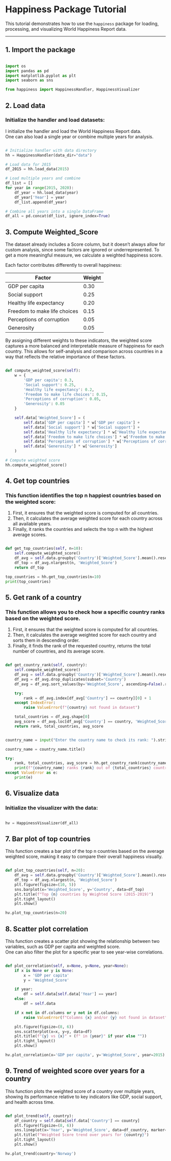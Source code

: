 # Happiness Package Tutorial

This tutorial demonstrates how to use the `happiness` package for loading, processing, and visualizing World Happiness Report data.

---

## 1. Import the package

```python

import os
import pandas as pd
import matplotlib.pyplot as plt
import seaborn as sns

from happiness import HappinessHandler, HappinessVisualizer
```

## 2. Load data
### Initialize the handler and load datasets:
I initialize the handler and load the World Happiness Report data. <br>
One can also load a single year or combine multiple years for analysis.
```python

# Initialize handler with data directory
hh = HappinessHandler(data_dir="data")

# Load data for 2015
df_2015 = hh.load_data(2015)

# Load multiple years and combine
df_list = []
for year in range(2015, 2020):
    df_year = hh.load_data(year)
    df_year['Year'] = year
    df_list.append(df_year)

# Combine all years into a single DataFrame
df_all = pd.concat(df_list, ignore_index=True)


```
## 3. Compute Weighted_Score

The dataset already includes a Score column, but it doesn’t always allow for custom analysis, since some factors are ignored or underrepresented. To get a more meaningful measure, we calculate a weighted happiness score.<br>

Each factor contributes differently to overall happiness:<br>

| Factor | Weight |
|--------|--------|
| GDP per capita | 0.30 |
| Social support | 0.25 |
| Healthy life expectancy | 0.20 |
| Freedom to make life choices | 0.15 |
| Perceptions of corruption | 0.05 |
| Generosity | 0.05 |

By assigning different weights to these indicators, the weighted score captures a more balanced and interpretable measure of happiness for each country. This allows for self-analysis and comparison across countries in a way that reflects the relative importance of these factors.

```python

def compute_weighted_score(self):
    w = {
        'GDP per capita': 0.3,
        'Social support': 0.25,
        'Healthy life expectancy': 0.2,
        'Freedom to make life choices': 0.15,
        'Perceptions of corruption': 0.05, 
        'Generosity': 0.05 
    }

    self.data['Weighted_Score'] = (
        self.data['GDP per capita'] * w['GDP per capita'] +
        self.data['Social support'] * w['Social support'] +
        self.data['Healthy life expectancy'] * w['Healthy life expectancy'] +
        self.data['Freedom to make life choices'] * w['Freedom to make life choices'] +
        self.data['Perceptions of corruption'] * w['Perceptions of corruption'] +
        self.data['Generosity'] * w['Generosity']
    )

# Compute weighted score
hh.compute_weighted_score()

```

## 4. Get top countries

### This function identifies the top n happiest countries based on the weighted score:
1. First, it ensures that the weighted score is computed for all countries.
2. Then, it calculates the average weighted score for each country across all available years.
3. Finally, it ranks the countries and selects the top n with the highest average scores.

```python

def get_top_countries(self, n=10):
    self.compute_weighted_score()  
    df_avg = self.data.groupby('Country')['Weighted_Score'].mean().reset_index()
    df_top = df_avg.nlargest(n, 'Weighted_Score')
    return df_top

top_countries = hh.get_top_countries(n=10)
print(top_countries)


```


## 5. Get rank of a country
### This function allows you to check how a specific country ranks based on the weighted score.
1. First, it ensures that the weighted score is computed for all countries.
2. Then, it calculates the average weighted score for each country and sorts them in descending order.
3. Finally, it finds the rank of the requested country, returns the total number of countries, and its average score.


```python

def get_country_rank(self, country):
    self.compute_weighted_score()  
    df_avg = self.data.groupby('Country')['Weighted_Score'].mean().reset_index()
    df_avg = df_avg.drop_duplicates(subset='Country')
    df_avg = df_avg.sort_values(by='Weighted_Score', ascending=False).reset_index(drop=True)

    try:
        rank = df_avg.index[df_avg['Country'] == country][0] + 1
    except IndexError:
        raise ValueError(f"{country} not found in dataset")

    total_countries = df_avg.shape[0]
    avg_score = df_avg.loc[df_avg['Country'] == country, 'Weighted_Score'].values[0]
    return rank, total_countries, avg_score


country_name = input("Enter the country name to check its rank: ").strip()

country_name = country_name.title()

try:
    rank, total_countries, avg_score = hh.get_country_rank(country_name)
    print(f"{country_name} ranks {rank} out of {total_countries} countries with an average score of {avg_score:.2f}")
except ValueError as e:
    print(e)

```

## 6. Visualize data
### Initialize the visualizer with the data:

```python

hv = HappinessVisualizer(df_all)

```

## 7. Bar plot of top countries
This function creates a bar plot of the top n countries based on the average weighted score, making it easy to compare their overall happiness visually.

```python

def plot_top_countries(self, n=20):
    df_avg = self.data.groupby('Country')['Weighted_Score'].mean().reset_index()
    df_top = df_avg.nlargest(n, 'Weighted_Score')
    plt.figure(figsize=(10, 5))
    sns.barplot(x='Weighted_Score', y='Country', data=df_top)
    plt.title(f"Top {n} countries by Weighted Score (2015-2019)")
    plt.tight_layout()
    plt.show()

hv.plot_top_countries(n=20)


```

## 8. Scatter plot correlation
This function creates a scatter plot showing the relationship between two variables, such as GDP per capita and weighted score.<br>
One can also filter the plot for a specific year to see year-wise correlations.
```python

def plot_correlation(self, x=None, y=None, year=None):
    if x is None or y is None:
        x = 'GDP per capita'
        y = 'Weighted_Score'

    if year:
        df = self.data[self.data['Year'] == year]
    else:
        df = self.data

    if x not in df.columns or y not in df.columns:
        raise ValueError(f"Columns {x} and/or {y} not found in dataset")

    plt.figure(figsize=(8, 6))
    sns.scatterplot(x=x, y=y, data=df)
    plt.title(f"{y} vs {x}" + (f" in {year}" if year else ""))
    plt.tight_layout()
    plt.show()

hv.plot_correlation(x='GDP per capita', y='Weighted_Score', year=2015)

```

## 9. Trend of weighted score over years for a country
This function plots the weighted score of a country over multiple years, showing its performance relative to key indicators like GDP, social support, and health across time.
```python

def plot_trend(self, country):
    df_country = self.data[self.data['Country'] == country]
    plt.figure(figsize=(8, 6))
    sns.lineplot(x='Year', y='Weighted_Score', data=df_country, marker='o')
    plt.title(f"Weighted Score trend over years for {country}")
    plt.tight_layout()
    plt.show()

hv.plot_trend(country='Norway')

```

```
